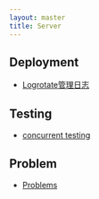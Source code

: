 ```yaml
---
layout: master
title: Server
---
```


## Deployment 

* [Logrotate管理日志](logrotate.html)

## Testing 

* [concurrent testing](test-concurrent.html)


## Problem

* [Problems](problems.html)

